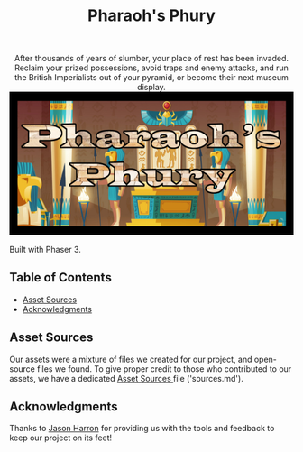 <h1 align="center"> Pharaoh's Phury </h1> <br>

<p align="center">
  After thousands of years of slumber, your place of rest has been invaded. Reclaim your prized possessions, avoid traps and enemy attacks, and run the British Imperialists out of your pyramid, or become their next museum display.

  <br>

  <img width="559" height="254" src="./assets/trailer/Photos/titleCropped.png">

  <br>

  Built with Phaser 3.
</p>


<!-- START doctoc generated TOC please keep comment here to allow auto update -->
<!-- DON'T EDIT THIS SECTION, INSTEAD RE-RUN doctoc TO UPDATE -->
## Table of Contents

- [Asset Sources](#asset-sources)
- [Acknowledgments](#acknowledgments)

<!-- END doctoc generated TOC please keep comment here to allow auto update -->

## Asset Sources
Our assets were a mixture of files we created for our project, and open-source files we found.
To give proper credit to those who contributed to our assets, we have a dedicated [Asset Sources ](./sources.md) file ('sources.md').


## Acknowledgments
Thanks to [Jason Harron](https://github.com/jasonharron) for providing us with the tools and feedback to keep our project on its feet!
